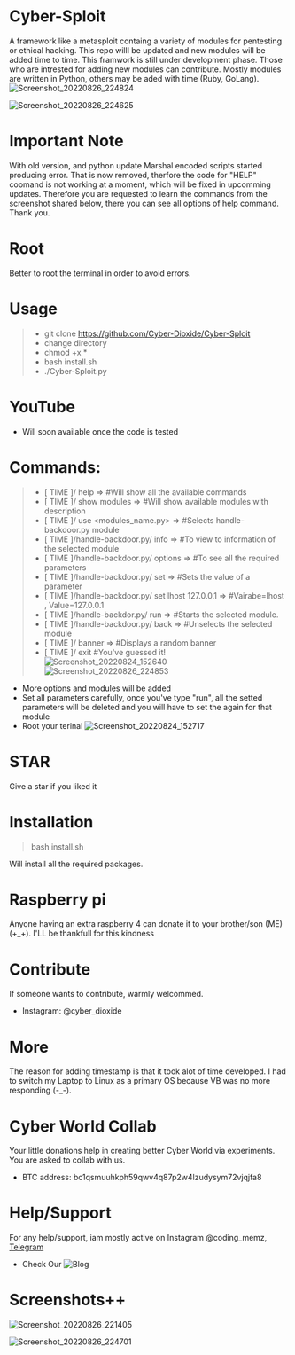# Cyber-Sploit
A framework like a metasploit containg a variety of modules for pentesting or ethical hacking. This repo willl be updated and new modules will be added time to time. This framwork is still under development phase. Those who are intrested for adding new modules can contribute. Mostly modules are written in Python, others may be aded with time (Ruby,  GoLang).
![Screenshot_20220826_224824](https://user-images.githubusercontent.com/93708296/186963364-54cee1a8-1e40-47e8-929c-8941e597a068.png)

![Screenshot_20220826_224625](https://user-images.githubusercontent.com/93708296/186963396-e8b1c9e6-5da9-4158-8c45-dcfc75904be6.png)

# Important Note
With old version, and python update Marshal encoded scripts started producing error. That is now removed, therfore the code for "HELP" coomand is not working at a moment, which will be fixed in upcomming updates. Therefore you are requested to learn the commands from the screenshot shared below, there you can see all options of help command. Thank you.

# Root
Better to root the terminal in order to avoid errors.

# Usage
>* git clone https://github.com/Cyber-Dioxide/Cyber-Sploit
>* change directory
>* chmod +x *
>* bash install.sh
>* ./Cyber-Sploit.py

# YouTube
* Will soon available once the code is tested

# Commands:
>- [ TIME ]/ help                                                      =>                      #Will show all the available commands
>- [ TIME ]/ show modules                                              =>                      #Will show available modules with description
>- [ TIME ]/ use <modules_name.py>                                     =>                      #Selects handle-backdoor.py module
>- [ TIME ]/handle-backdoor.py/ info                                   =>                      #To view to information of the selected module
>- [ TIME ]/handle-backdoor.py/ options                                =>                      #To see all the required parameters
>- [ TIME ]/handle-backdoor.py/ set <variable> <value>                 =>                      #Sets the value of a parameter
>- [ TIME ]/handle-backdoor.py/ set lhost 127.0.0.1                    =>                      #Vairabe=lhost , Value=127.0.0.1
>- [ TIME ]/handle-backdor.py/ run                                     =>                      #Starts the selected module.
>- [ TIME ]/handle-backdoor.py/ back                                   =>                      #Unselects the selected module
>- [ TIME ]/ banner                                                    =>                      #Displays a random banner
>- [ TIME ]/ exit #You've guessed it!
![Screenshot_20220824_152640](https://user-images.githubusercontent.com/93708296/186955768-4b47f7d2-5a7b-4157-a108-a9791e365b61.png)
![Screenshot_20220826_224853](https://user-images.githubusercontent.com/93708296/186963463-2f5721b9-974c-4364-bb85-fcf8f0f4d126.png)


* More options and modules will be added
* Set all parameters carefully, once you've type "run", all the setted parameters will be deleted and you will have to set the again for that module
* Root your terinal
![Screenshot_20220824_152717](https://user-images.githubusercontent.com/93708296/186955856-6d221fb1-74ae-4288-87a8-7fab61568f4b.png)

# STAR
Give a star if you liked it

# Installation
> bash install.sh

Will install all the required packages.

# Raspberry pi
Anyone having an extra raspberry 4 can donate it to your brother/son (ME) (+_+). I'LL be thankfull for this kindness

# Contribute
If someone wants to contribute, warmly welcommed.
* Instagram: @cyber_dioxide

# More
The reason for adding timestamp is that it took alot of time developed. I had to switch my Laptop to Linux as a primary OS because VB was no more responding (-_-).

# Cyber World Collab
Your little donations help in creating better Cyber World via experiments. You are asked to collab with us.
* BTC address: bc1qsmuuhkph59qwv4q87p2w4lzudysym72vjqjfa8

# Help/Support
For any help/support, iam mostly active on Instagram  @coding_memz, [Telegram](https://www.cyox2.com/p/contact.html)
* Check Our ![Blog](https://www.cyox2.com/)

# Screenshots++
![Screenshot_20220826_221405](https://user-images.githubusercontent.com/93708296/186958570-e6ed55c1-f860-4d30-8469-249e677c9ddc.png)

![Screenshot_20220826_224701](https://user-images.githubusercontent.com/93708296/186965749-fa426716-f822-4beb-abe1-d2b8d94daa14.png)





